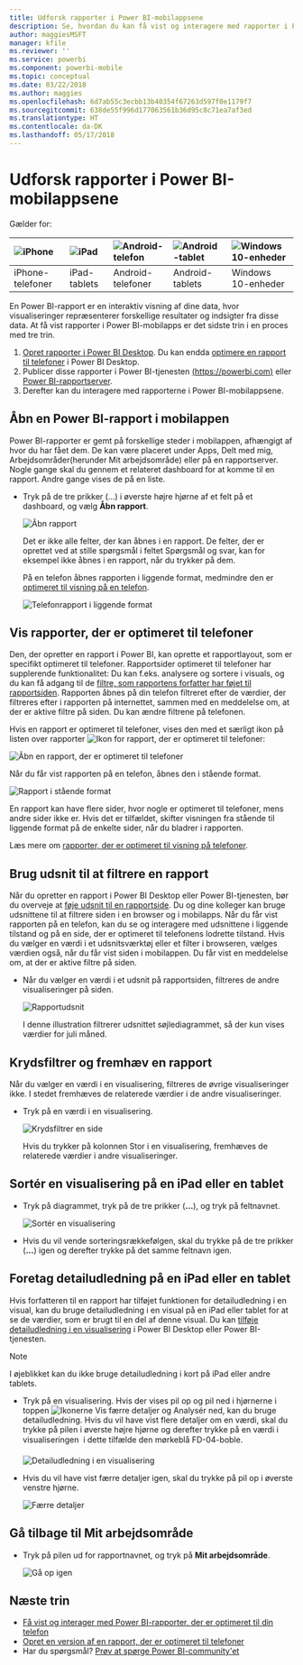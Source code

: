 ```yaml
---
title: Udforsk rapporter i Power BI-mobilappsene
description: Se, hvordan du kan få vist og interagere med rapporter i Power BI-mobilappsene på din telefon eller tablet. Du kan oprette rapporter i Power BI-tjenesten eller Power BI Desktop og derefter interagere med dem i mobilappsene.
author: maggiesMSFT
manager: kfile
ms.reviewer: ''
ms.service: powerbi
ms.component: powerbi-mobile
ms.topic: conceptual
ms.date: 03/22/2018
ms.author: maggies
ms.openlocfilehash: 6d7ab55c3ecbb13b40354f67263d597f0e1179f7
ms.sourcegitcommit: 638de55f996d177063561b36d95c8c71ea7af3ed
ms.translationtype: HT
ms.contentlocale: da-DK
ms.lasthandoff: 05/17/2018
---
```

# <a name="explore-reports-in-the-power-bi-mobile-apps"></a>Udforsk rapporter i Power BI-mobilappsene
Gælder for:

| ![iPhone](media/mobile-reports-in-the-mobile-apps/ios-logo-40-px.png) | ![iPad](media/mobile-reports-in-the-mobile-apps/ios-logo-40-px.png) | ![Android-telefon](media/mobile-reports-in-the-mobile-apps/android-logo-40-px.png) | ![Android-tablet](media/mobile-reports-in-the-mobile-apps/android-logo-40-px.png) | ![Windows 10-enheder](media/mobile-reports-in-the-mobile-apps/win-10-logo-40-px.png) |
|:--- |:--- |:--- |:--- |:--- |
| iPhone-telefoner |iPad-tablets |Android-telefoner |Android-tablets |Windows 10-enheder |

En Power BI-rapport er en interaktiv visning af dine data, hvor visualiseringer repræsenterer forskellige resultater og indsigter fra disse data. At få vist rapporter i Power BI-mobilapps er det sidste trin i en proces med tre trin.

1. [Opret rapporter i Power BI Desktop](desktop-report-view.md). Du kan endda [optimere en rapport til telefoner](mobile-apps-view-phone-report.md) i Power BI Desktop. 
2. Publicer disse rapporter i Power BI-tjenesten [(https://powerbi.com)](https://powerbi.com) eller [Power BI-rapportserver](report-server/get-started.md).  
3. Derefter kan du interagere med rapporterne i Power BI-mobilappsene.

## <a name="open-a-power-bi-report-in-the-mobile-app"></a>Åbn en Power BI-rapport i mobilappen
Power BI-rapporter er gemt på forskellige steder i mobilappen, afhængigt af hvor du har fået dem. De kan være placeret under Apps, Delt med mig, Arbejdsområder(herunder Mit arbejdsområde) eller på en rapportserver. Nogle gange skal du gennem et relateret dashboard for at komme til en rapport. Andre gange vises de på en liste.

* Tryk på de tre prikker (...) i øverste højre hjørne af et felt på et dashboard, og vælg **Åbn rapport**.
  
  ![Åbn rapport](media/mobile-reports-in-the-mobile-apps/power-bi-android-open-report-tile.png)
  
  Det er ikke alle felter, der kan åbnes i en rapport. De felter, der er oprettet ved at stille spørgsmål i feltet Spørgsmål og svar, kan for eksempel ikke åbnes i en rapport, når du trykker på dem. 
  
  På en telefon åbnes rapporten i liggende format, medmindre den er [optimeret til visning på en telefon](mobile-reports-in-the-mobile-apps.md#view-reports-optimized-for-phones).
  
  ![Telefonrapport i liggende format](media/mobile-reports-in-the-mobile-apps/power-bi-iphone-report-landscape.png)

## <a name="view-reports-optimized-for-phones"></a>Vis rapporter, der er optimeret til telefoner
Den, der opretter en rapport i Power BI, kan oprette et rapportlayout, som er specifikt optimeret til telefoner. Rapportsider optimeret til telefoner har supplerende funktionalitet: Du kan f.eks. analysere og sortere i visuals, og du kan få adgang til de [filtre, som rapportens forfatter har føjet til rapportsiden](mobile-apps-view-phone-report.md#filter-the-report-page-on-a-phone). Rapporten åbnes på din telefon filtreret efter de værdier, der filtreres efter i rapporten på internettet, sammen med en meddelelse om, at der er aktive filtre på siden. Du kan ændre filtrene på telefonen.

Hvis en rapport er optimeret til telefoner, vises den med et særligt ikon på listen over rapporter ![Ikon for rapport, der er optimeret til telefoner](media/mobile-reports-in-the-mobile-apps/power-bi-phone-report-icon.png):

![Åbn en rapport, der er optimeret til telefoner](media/mobile-reports-in-the-mobile-apps/power-bi-android-phone-report.png)

Når du får vist rapporten på en telefon, åbnes den i stående format.

![Rapport i stående format](media/mobile-reports-in-the-mobile-apps/07-power-bi-phone-report-portrait.png)

 En rapport kan have flere sider, hvor nogle er optimeret til telefoner, mens andre sider ikke er. Hvis det er tilfældet, skifter visningen fra stående til liggende format på de enkelte sider, når du bladrer i rapporten.

Læs mere om [rapporter, der er optimeret til visning på telefoner](mobile-apps-view-phone-report.md).

## <a name="use-slicers-to-filter-a-report"></a>Brug udsnit til at filtrere en rapport
Når du opretter en rapport i Power BI Desktop eller Power BI-tjenesten, bør du overveje at [føje udsnit til en rapportside](power-bi-visualization-slicers.md). Du og dine kolleger kan bruge udsnittene til at filtrere siden i en browser og i mobilapps. Når du får vist rapporten på en telefon, kan du se og interagere med udsnittene i liggende tilstand og på en side, der er optimeret til telefonens lodrette tilstand. Hvis du vælger en værdi i et udsnitsværktøj eller et filter i browseren, vælges værdien også, når du får vist siden i mobilappen. Du får vist en meddelelse om, at der er aktive filtre på siden.  

* Når du vælger en værdi i et udsnit på rapportsiden, filtreres de andre visualiseringer på siden.
  
  ![Rapportudsnit](media/mobile-reports-in-the-mobile-apps/power-bi-android-tablet-report-slicer.png)
  
  I denne illustration filtrerer udsnittet søjlediagrammet, så der kun vises værdier for juli måned.

## <a name="cross-filter-and-highlight-a-report"></a>Krydsfiltrer og fremhæv en rapport
Når du vælger en værdi i en visualisering, filtreres de øvrige visualiseringer ikke. I stedet fremhæves de relaterede værdier i de andre visualiseringer.

* Tryk på en værdi i en visualisering.
  
  ![Krydsfiltrer en side](media/mobile-reports-in-the-mobile-apps/power-bi-android-tablet-report-highlight.png)
  
  Hvis du trykker på kolonnen Stor i en visualisering, fremhæves de relaterede værdier i andre visualiseringer. 

## <a name="sort-a-visual-on-an-ipad-or-a-tablet"></a>Sortér en visualisering på en iPad eller en tablet
* Tryk på diagrammet, tryk på de tre prikker (**...**), og tryk på feltnavnet.
  
   ![Sortér en visualisering](media/mobile-reports-in-the-mobile-apps/power-bi-android-tablet-report-sort.png)
* Hvis du vil vende sorteringsrækkefølgen, skal du trykke på de tre prikker (**...**) igen og derefter trykke på det samme feltnavn igen.

## <a name="drill-down-on-an-ipad-or-a-tablet"></a>Foretag detailudledning på en iPad eller en tablet
Hvis forfatteren til en rapport har tilføjet funktionen for detailudledning i en visual, kan du bruge detailudledning i en visual på en iPad eller tablet for at se de værdier, som er brugt til en del af denne visual. Du kan [tilføje detailudledning i en visualisering](power-bi-visualization-drill-down.md) i Power BI Desktop eller Power BI-tjenesten. 

> [!NOTE]
> I øjeblikket kan du ikke bruge detailudledning i kort på iPad eller andre tablets.
> 
> 

* Tryk på en visualisering. Hvis der vises pil op og pil ned i hjørnerne i toppen ![Ikonerne Vis færre detaljer og Analysér ned](media/mobile-reports-in-the-mobile-apps/power-bi-mobile-drill-up-down.png), kan du bruge detailudledning. Hvis du vil have vist flere detaljer om en værdi, skal du trykke på pilen i øverste højre hjørne og derefter trykke på en værdi i visualiseringen &#150; i dette tilfælde den mørkeblå FD-04-boble.
  
  ![Detailudledning i en visualisering](media/mobile-reports-in-the-mobile-apps/power-bi-mobile-drill-down-one.png)
* Hvis du vil have vist færre detaljer igen, skal du trykke på pil op i øverste venstre hjørne.
  
  ![Færre detaljer](media/mobile-reports-in-the-mobile-apps/power-bi-mobile-drill-up.png)

## <a name="go-back-to-my-workspace"></a>Gå tilbage til Mit arbejdsområde
* Tryk på pilen ud for rapportnavnet, og tryk på **Mit arbejdsområde**.
  
  ![Gå op igen](media/mobile-reports-in-the-mobile-apps/power-bi-iphone-report-back.png)

## <a name="next-steps"></a>Næste trin
* [Få vist og interager med Power BI-rapporter, der er optimeret til din telefon](mobile-apps-view-phone-report.md)
* [Opret en version af en rapport, der er optimeret til telefoner](desktop-create-phone-report.md)
* Har du spørgsmål? [Prøv at spørge Power BI-community'et](http://community.powerbi.com/)

